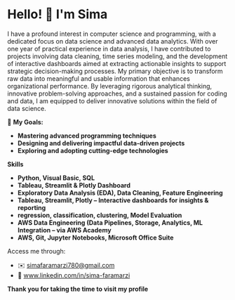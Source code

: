 # Hello! 👋 I'm Sima

 I have a profound interest in computer science and programming, with a dedicated focus on data science and advanced data analytics. With over one year of practical experience in data analysis, I have contributed to projects involving data cleaning, time series modeling, and the development of interactive dashboards aimed at extracting actionable insights to support strategic decision-making processes. My primary objective is to transform raw data into meaningful and usable information that enhances organizational performance. By leveraging rigorous analytical thinking, innovative problem-solving approaches, and a sustained passion for coding and data, I am equipped to deliver innovative solutions within the field of data science.



🎯 **My Goals:**
- **Mastering advanced programming techniques**
- **Designing and delivering impactful data-driven projects**
- **Exploring and adopting cutting-edge technologies**


**Skills**
- **Python, Visual Basic, SQL**
- **Tableau, Streamlit & Plotly Dashboard**
- **Exploratory Data Analysis (EDA), Data Cleaning, Feature Engineering**
- **Tableau, Streamlit, Plotly – Interactive dashboards for insights & reporting**
- **regression, classification, clustering, Model Evaluation**
- **AWS Data Engineering (Data Pipelines, Storage, Analytics, ML Integration – via AWS Academy**
- **AWS, Git, Jupyter Notebooks, Microsoft Office Suite**

 
   
Access me through: 

- ✉️️ simafaramarzi780@gmail.com
- 🔗 www.linkedin.com/in/sima-faramarzi

**Thank you for taking the time to visit my profile**
